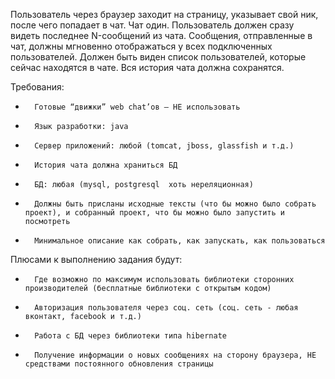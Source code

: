 Пользователь через браузер заходит на страницу, указывает свой ник, после чего попадает в чат. Чат один.
Пользователь должен сразу видеть последнее N-сообщений из чата. Сообщения, отправленные в чат, 
должны мгновенно отображаться у всех подключенных пользователей. 
Должен быть виден список пользователей, которые сейчас находятся в чате. Вся история чата должна сохранятся.



Требования:

-       Готовые “движки” web chat’ов – НЕ использовать

-       Язык разработки: java

-       Сервер приложений: любой (tomcat, jboss, glassfish и т.д.)

-       История чата должна храниться БД

-       БД: любая (mysql, postgresql  хоть нереляционная)

-       Должны быть присланы исходные тексты (что бы можно было собрать проект), и собранный проект, что бы можно было запустить и посмотреть

-       Минимальное описание как собрать, как запускать, как пользоваться



Плюсами к выполнению задания будут:

-       Где возможно по максимум использовать библиотеки сторонних производителей (бесплатные библиотеки с открытым кодом)

-       Авторизация пользователя через соц. сеть (соц. сеть - любая вконтакт, facebook и т.д.)

-       Работа с БД через библиотеки типа hibernate

-       Получение информации о новых сообщениях на сторону браузера, НЕ средствами постоянного обновления страницы